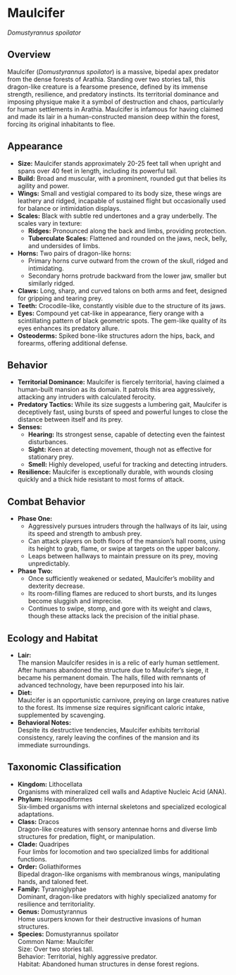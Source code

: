 # Maulcifer  
*Domustyrannus spoilator*  

## Overview  
Maulcifer (*Domustyrannus spoilator*) is a massive, bipedal apex predator from the dense forests of Arathia. Standing over two stories tall, this dragon-like creature is a fearsome presence, defined by its immense strength, resilience, and predatory instincts. Its territorial dominance and imposing physique make it a symbol of destruction and chaos, particularly for human settlements in Arathia. Maulcifer is infamous for having claimed and made its lair in a human-constructed mansion deep within the forest, forcing its original inhabitants to flee.  

## Appearance  
- **Size:** Maulcifer stands approximately 20-25 feet tall when upright and spans over 40 feet in length, including its powerful tail.  
- **Build:** Broad and muscular, with a prominent, rounded gut that belies its agility and power.  
- **Wings:** Small and vestigial compared to its body size, these wings are leathery and ridged, incapable of sustained flight but occasionally used for balance or intimidation displays.  
- **Scales:** Black with subtle red undertones and a gray underbelly. The scales vary in texture:  
  - **Ridges:** Pronounced along the back and limbs, providing protection.  
  - **Tuberculate Scales:** Flattened and rounded on the jaws, neck, belly, and undersides of limbs.  
- **Horns:** Two pairs of dragon-like horns:  
  - Primary horns curve outward from the crown of the skull, ridged and intimidating.  
  - Secondary horns protrude backward from the lower jaw, smaller but similarly ridged.  
- **Claws:** Long, sharp, and curved talons on both arms and feet, designed for gripping and tearing prey.  
- **Teeth:** Crocodile-like, constantly visible due to the structure of its jaws.  
- **Eyes:** Compound yet cat-like in appearance, fiery orange with a scintillating pattern of black geometric spots. The gem-like quality of its eyes enhances its predatory allure.  
- **Osteoderms:** Spiked bone-like structures adorn the hips, back, and forearms, offering additional defense.  

## Behavior  
- **Territorial Dominance:** Maulcifer is fiercely territorial, having claimed a human-built mansion as its domain. It patrols this area aggressively, attacking any intruders with calculated ferocity.  
- **Predatory Tactics:** While its size suggests a lumbering gait, Maulcifer is deceptively fast, using bursts of speed and powerful lunges to close the distance between itself and its prey.  
- **Senses:**  
  - **Hearing:** Its strongest sense, capable of detecting even the faintest disturbances.  
  - **Sight:** Keen at detecting movement, though not as effective for stationary prey.  
  - **Smell:** Highly developed, useful for tracking and detecting intruders.  
- **Resilience:** Maulcifer is exceptionally durable, with wounds closing quickly and a thick hide resistant to most forms of attack.  

## Combat Behavior  
- **Phase One:**  
  - Aggressively pursues intruders through the hallways of its lair, using its speed and strength to ambush prey.  
  - Can attack players on both floors of the mansion’s hall rooms, using its height to grab, flame, or swipe at targets on the upper balcony.  
  - Leaps between hallways to maintain pressure on its prey, moving unpredictably.  
- **Phase Two:**  
  - Once sufficiently weakened or sedated, Maulcifer’s mobility and dexterity decrease.  
  - Its room-filling flames are reduced to short bursts, and its lunges become sluggish and imprecise.  
  - Continues to swipe, stomp, and gore with its weight and claws, though these attacks lack the precision of the initial phase.  

## Ecology and Habitat  
- **Lair:**  
  The mansion Maulcifer resides in is a relic of early human settlement. After humans abandoned the structure due to Maulcifer’s siege, it became his permanent domain. The halls, filled with remnants of advanced technology, have been repurposed into his lair.  
- **Diet:**  
  Maulcifer is an opportunistic carnivore, preying on large creatures native to the forest. Its immense size requires significant caloric intake, supplemented by scavenging.  
- **Behavioral Notes:**  
  Despite its destructive tendencies, Maulcifer exhibits territorial consistency, rarely leaving the confines of the mansion and its immediate surroundings.  

## Taxonomic Classification  
- **Kingdom:** Lithocellata  
  Organisms with mineralized cell walls and Adaptive Nucleic Acid (ANA).  
- **Phylum:** Hexapodiformes  
  Six-limbed organisms with internal skeletons and specialized ecological adaptations.  
- **Class:** Dracos  
  Dragon-like creatures with sensory antennae horns and diverse limb structures for predation, flight, or manipulation.  
- **Clade:** Quadripes  
  Four limbs for locomotion and two specialized limbs for additional functions.  
- **Order:** Goliathiformes  
 Bipedal dragon-like organisms with membranous wings, manipulating hands, and taloned feet.  
- **Family:** Tyranniglyphae  
  Dominant, dragon-like predators with highly specialized anatomy for resilience and territoriality.  
- **Genus:** Domustyrannus  
  Home usurpers known for their destructive invasions of human structures.  
- **Species:** Domustyrannus spoilator  
  Common Name: Maulcifer  
  Size: Over two stories tall.  
  Behavior: Territorial, highly aggressive predator.  
  Habitat: Abandoned human structures in dense forest regions.  
